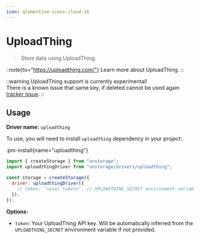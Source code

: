 ```yaml
---
icon: qlementine-icons:cloud-16
---
```


# UploadThing

> Store data using UploadThing.

::note{to="https://uploadthing.com/"}
Learn more about UploadThing.
::

::warning
UploadThing support is currently experimental!
<br>
There is a known issue that same key, if deleted cannot be used again [tracker issue](https://github.com/pingdotgg/uploadthing/issues/948).
::

## Usage

**Driver name:** `uploadthing`

To use, you will need to install `uploadthing` dependency in your project:

:pm-install{name="uploadthing"}

```js
import { createStorage } from "unstorage";
import uploadthingDriver from "unstorage/drivers/uploadthing";

const storage = createStorage({
  driver: uploadthingDriver({
    // token: "<your token>", // UPLOADTHING_SECRET environment variable will be used if not provided.
  }),
});
```

**Options:**

- `token`: Your UploadThing API key. Will be automatically inferred from the `UPLOADTHING_SECRET` environment variable if not provided.
